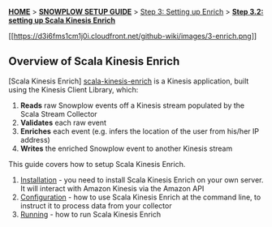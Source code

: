 <a name="top" />

[**HOME**](Home) > [**SNOWPLOW SETUP GUIDE**](Setting-up-Snowplow) > [Step 3: Setting up Enrich](Setting-up-enrich) > [**Step 3.2: setting up Scala Kinesis Enrich**](Setting-up-Scala-Kinesis-Enrich)

[[https://d3i6fms1cm1j0i.cloudfront.net/github-wiki/images/3-enrich.png]] 

## Overview of Scala Kinesis Enrich

[Scala Kinesis Enrich] [scala-kinesis-enrich] is a Kinesis application, built using the Kinesis Client Library, which:

1. **Reads** raw Snowplow events off a Kinesis stream populated by the Scala Stream Collector
2. **Validates** each raw event
2. **Enriches** each event (e.g. infers the location of the user from his/her IP address)
3. **Writes** the enriched Snowplow event to another Kinesis stream

This guide covers how to setup Scala Kinesis Enrich.

1. [Installation](Install-Scala-Kinesis-Enrich) - you need to install Scala Kinesis Enrich on your own server. It will interact with Amazon Kinesis via the Amazon API
2. [Configuration](Configure-Scala-Kinesis-Enrich) - how to use Scala Kinesis Enrich at the command line, to instruct it to process data from your collector
3. [Running](Run-Scala-Kinesis-Enrich) - how to run Scala Kinesis Enrich

[scala-kinesis-enrich]: https://github.com/snowplow/snowplow/tree/master/3-enrich/scala-kinesis-enrich
